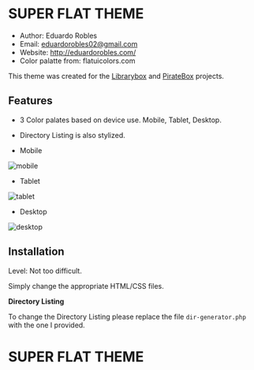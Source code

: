# SUPER FLAT THEME

- Author: Eduardo Robles
- Email: eduardorobles02@gmail.com
- Website: http://eduardorobles.com/
- Color palatte from: flatuicolors.com

This theme was created for the [Librarybox](http://librarybox.us) and [PirateBox](http://piratebox.cc) projects.

## Features
- 3 Color palates based on device use. Mobile, Tablet, Desktop.
- Directory Listing is also stylized.

- Mobile

![mobile](Librobox-superFlat-theme/screenshots/superflat-mobile.png)

- Tablet

![tablet](Librobox-superFlat-theme/screenshots/superflat-tablet.png)

- Desktop

![desktop](Librobox-superFlat-theme/screenshots/superFlat-desktop.png)


## Installation

Level: Not too difficult.

Simply change the appropriate HTML/CSS files.

**Directory Listing**


To change the Directory Listing please replace the file `dir-generator.php` with the one I provided.

# SUPER FLAT THEME
